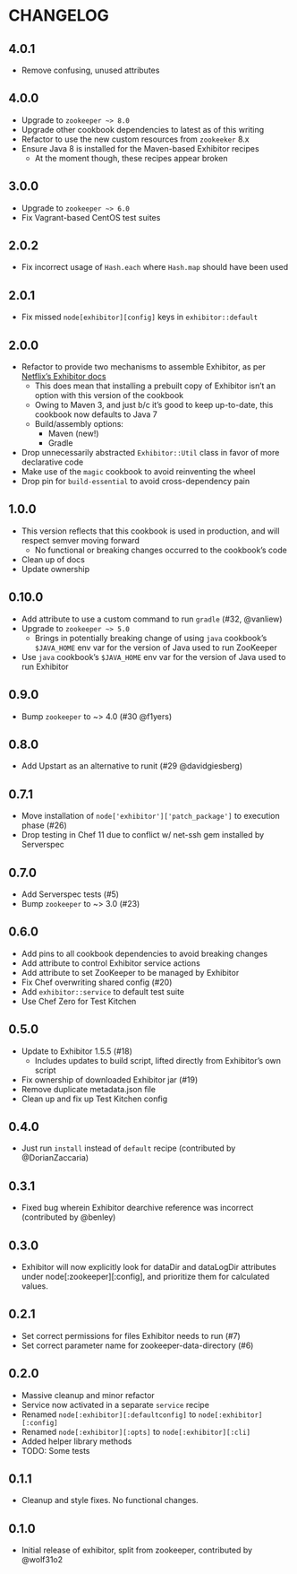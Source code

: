 # CHANGELOG

## 4.0.1

* Remove confusing, unused attributes

## 4.0.0

* Upgrade to `zookeeper ~> 8.0`
* Upgrade other cookbook dependencies to latest as of this writing
* Refactor to use the new custom resources from `zookeeker` 8.x
* Ensure Java 8 is installed for the Maven-based Exhibitor recipes
    - At the moment though, these recipes appear broken

## 3.0.0

* Upgrade to `zookeeper ~> 6.0`
* Fix Vagrant-based CentOS test suites

## 2.0.2

* Fix incorrect usage of `Hash.each` where `Hash.map` should have been used

## 2.0.1

* Fix missed `node[exhibitor][config]` keys in `exhibitor::default`

## 2.0.0

* Refactor to provide two mechanisms to assemble Exhibitor, as per [Netflix’s Exhibitor docs](https://github.com/Netflix/exhibitor/wiki/Building-Exhibitor)
    - This does mean that installing a prebuilt copy of Exhibitor isn’t an option with this version of the cookbook
    - Owing to Maven 3, and just b/c it’s good to keep up-to-date, this cookbook now defaults to Java 7
    - Build/assembly options:
        - Maven (new!)
        - Gradle
* Drop unnecessarily abstracted `Exhibitor::Util` class in favor of more declarative code
* Make use of the `magic` cookbook to avoid reinventing the wheel
* Drop pin for `build-essential` to avoid cross-dependency pain

## 1.0.0

* This version reflects that this cookbook is used in production, and will respect semver moving forward
    - No functional or breaking changes occurred to the cookbook’s code
* Clean up of docs
* Update ownership

## 0.10.0

* Add attribute to use a custom command to run `gradle` (#32, @vanliew)
* Upgrade to `zookeeper ~> 5.0`
    - Brings in potentially breaking change of using `java` cookbook’s `$JAVA_HOME` env var for the version of Java used to run ZooKeeper
* Use `java` cookbook’s `$JAVA_HOME` env var for the version of Java used to run Exhibitor

## 0.9.0

* Bump `zookeeper` to ~> 4.0 (#30 @f1yers)

## 0.8.0

* Add Upstart as an alternative to runit (#29 @davidgiesberg)

## 0.7.1

* Move installation of `node['exhibitor']['patch_package']` to execution phase (#26)
* Drop testing in Chef 11 due to conflict w/ net-ssh gem installed by Serverspec

## 0.7.0

* Add Serverspec tests (#5)
* Bump `zookeeper` to ~> 3.0 (#23)

## 0.6.0

* Add pins to all cookbook dependencies to avoid breaking changes
* Add attribute to control Exhibitor service actions
* Add attribute to set ZooKeeper to be managed by Exhibitor
* Fix Chef overwriting shared config (#20)
* Add `exhibitor::service` to default test suite
* Use Chef Zero for Test Kitchen

## 0.5.0

* Update to Exhibitor 1.5.5 (#18)
    - Includes updates to build script, lifted directly from Exhibitor’s own script
* Fix ownership of downloaded Exhibitor jar (#19)
* Remove duplicate metadata.json file
* Clean up and fix up Test Kitchen config

## 0.4.0

* Just run `install` instead of `default` recipe (contributed by
  @DorianZaccaria)

## 0.3.1

* Fixed bug wherein Exhibitor dearchive reference was incorrect (contributed by
  @benley)

## 0.3.0

* Exhibitor will now explicitly look for dataDir and dataLogDir attributes
  under node[:zookeeper][:config], and prioritize them for calculated values.

## 0.2.1

* Set correct permissions for files Exhibitor needs to run (#7)
* Set correct parameter name for zookeeper-data-directory (#6)

## 0.2.0

* Massive cleanup and minor refactor
* Service now activated in a separate `service` recipe
* Renamed `node[:exhibitor][:defaultconfig]` to `node[:exhibitor][:config]`
* Renamed `node[:exhibitor][:opts]` to `node[:exhibitor][:cli]`
* Added helper library methods
* TODO: Some tests

## 0.1.1

* Cleanup and style fixes. No functional changes.

## 0.1.0

* Initial release of exhibitor, split from zookeeper, contributed by @wolf31o2 
